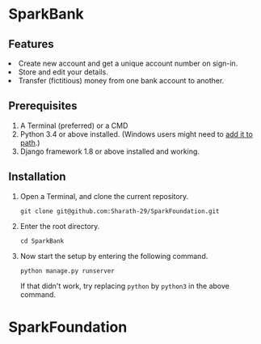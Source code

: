 # SparkBank


## Features
<li> Create new account and get a unique account number on sign-in.
<li> Store and edit your details.
<li> Transfer (fictitious) money from one bank account to another.



## Prerequisites
1. A Terminal (preferred) or a CMD
2. Python 3.4 or above installed. (Windows users might need to [add it to path](https://superuser.com/questions/143119/how-do-i-add-python-to-the-windows-path).)
3. Django framework 1.8 or above installed and working.

## Installation
1. Open a Terminal, and clone the current repository.
    ```
    git clone git@github.com:Sharath-29/SparkFoundation.git
    ```
2. Enter the root directory.
    ```
    cd SparkBank
    ```

3. Now start the setup by entering the following command.
    ```
    python manage.py runserver
    ```
    If that didn't work, try replacing `python` by `python3` in the above command.


# SparkFoundation
